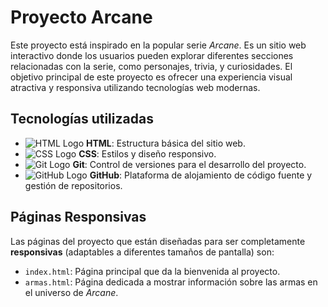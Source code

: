 # Proyecto Arcane

Este proyecto está inspirado en la popular serie *Arcane*. Es un sitio web interactivo donde los usuarios pueden explorar diferentes secciones relacionadas con la serie, como personajes, trivia, y curiosidades. El objetivo principal de este proyecto es ofrecer una experiencia visual atractiva y responsiva utilizando tecnologías web modernas.

## Tecnologías utilizadas

- ![HTML Logo](https://upload.wikimedia.org/wikipedia/commons/6/61/HTML5_logo_and_wordmark.svg) **HTML**: Estructura básica del sitio web.
- ![CSS Logo](https://upload.wikimedia.org/wikipedia/commons/6/62/CSS3_logo.svg) **CSS**: Estilos y diseño responsivo.
- ![Git Logo](https://upload.wikimedia.org/wikipedia/commons/3/37/Git-logo.svg) **Git**: Control de versiones para el desarrollo del proyecto.
- ![GitHub Logo](https://upload.wikimedia.org/wikipedia/commons/9/95/Octicons-mark-github.svg) **GitHub**: Plataforma de alojamiento de código fuente y gestión de repositorios.

## Páginas Responsivas

Las páginas del proyecto que están diseñadas para ser completamente **responsivas** (adaptables a diferentes tamaños de pantalla) son:

- `index.html`: Página principal que da la bienvenida al proyecto.
- `armas.html`: Página dedicada a mostrar información sobre las armas en el universo de *Arcane*.

